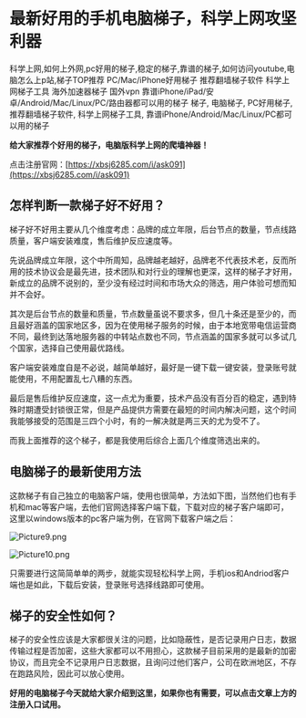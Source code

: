 # 最新好用的手机电脑梯子，科学上网攻坚利器
科学上网,如何上外网,pc好用的梯子,稳定的梯子,靠谱的梯子,如何访问youtube,电脑怎么上p站,梯子TOP推荐 PC/Mac/iPhone好用梯子 推荐翻墙梯子软件 科学上网梯子工具 海外加速器梯子 国外vpn 靠谱iPhone/iPad/安卓/Android/Mac/Linux/PC/路由器都可以用的梯子 梯子, 电脑梯子, PC好用梯子, 推荐翻墙梯子软件, 科学上网梯子工具, 靠谱iPhone/Android/Mac/Linux/PC都可以用的梯子

**给大家推荐个好用的梯子，电脑版科学上网的爬墙神器！**

点击注册官网：[https://xbsj6285.com/i/ask091](https://xbsj6285.com/i/ask091)

## 怎样判断一款梯子好不好用？

梯子好不好用主要从几个维度考虑：品牌的成立年限，后台节点的数量，节点线路质量，客户端安装难度，售后维护反应速度等。

先说品牌成立年限，这个中所周知，品牌越老越好，品牌老不代表技术老，反而所用的技术协议会是最先进，技术团队和对行业的理解也更深，这样的梯子才好用，新成立的品牌不说别的，至少没有经过时间和市场大众的筛选，用户体验可想而知并不会好。

其次是后台节点的数量和质量，节点数量虽说不要求多，但几十条还是至少的，而且最好涵盖的国家地区多，因为在使用梯子服务的时候，由于本地宽带电信运营商不同，最终到达落地服务器的中转站点数也不同，节点涵盖的国家多就可以多试几个国家，选择自己使用最优路线。

客户端安装难度自是不必说，越简单越好，最好是一键下载一键安装，登录账号就能使用，不用配置乱七八糟的东西。

最后是售后维护反应速度，这一点尤为重要，技术产品没有百分百的稳定，遇到特殊时期遭受封锁很正常，但是产品提供方需要在最短的时间内解决问题，这个时间我能够接受的范围是三四个小时，有的一解决就是两三天的尤为受不了。

而我上面推荐的这个梯子，都是我使用后综合上面几个维度筛选出来的。

## 电脑梯子的最新使用方法

这款梯子有自己独立的电脑客户端，使用也很简单，方法如下图，当然他们也有手机和mac等客户端，去他们官网选择客户端下载，下载对应的梯子客户端即可，这里以windows版本的pc客户端为例，在官网下载客户端之后：

![Picture9.png](https://s2.loli.net/2023/06/28/gvqhJa4Qe7LCTsU.png)

![Picture10.png](https://s2.loli.net/2023/06/28/Kztq4a1lxuABMf3.png)

只需要进行这简简单单的两步，就能实现轻松科学上网，手机ios和Andriod客户端也是如此，下载后安装，登录账号选择线路即可使用。

## 梯子的安全性如何？

梯子的安全性应该是大家都很关注的问题，比如隐蔽性，是否记录用户日志，数据传输过程是否加密，这些大家都可以不用担心，这款梯子目前采用的是最新的加密协议，而且完全不记录用户日志数据，且询问过他们客户，公司在欧洲地区，不存在跑路风险，因此可以放心使用。

**好用的电脑梯子今天就给大家介绍到这里，如果你也有需要，可以点击文章上方的注册入口试用。**
